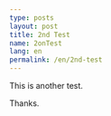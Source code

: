 ```yaml
---
type: posts
layout: post
title: 2nd Test
name: 2onTest
lang: en
permalink: /en/2nd-test
---
```


This is another test.

Thanks.
